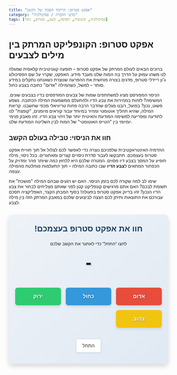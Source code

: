 ```yaml
---
title: "אפקט סטרופ: הריקוד הסבוך של הקשב"
category: "מדעי החברה / פסיכולוגיה"
tags: [פסיכולוגיה, קוגניציה, תפיסה, קשב, סטרופ, ניסוי]
---
```


# אפקט סטרופ: הקונפליקט המרתק בין מילים לצבעים

ברוכים הבאים לעולם המרתק של אפקט סטרופ – תופעה קוגניטיבית קלאסית שמגלה לנו משהו עמוק על הדרך בה המוח שלנו מעבד מידע. האפקט, שקרוי על שם הפסיכולוג ג'ון ריידלי סטרופ, מדגים בצורה מוחשית את ההפרעה שנוצרת כשאנחנו נתקלים במידע סותר – למשל, כשהמילה "אדום" כתובה בצבע כחול.

הניסוי המפורסם מציג למשתתפים שמות של צבעים המודפסים בדיו בצבעים שונים. המשימה? לזהות במהירות את *צבע הדיו* ולהתעלם ממשמעות המילה הכתובה. נשמע פשוט, נכון? בפועל, רובנו מגלים שהדבר הרבה פחות טריוויאלי מכפי שחשבנו. קריאת המילה, שהיא תהליך אוטומטי ומהיר במיוחד עבור קוראים מיומנים, "קופצת" לנו לתודעה ומפריעה למשימה המודעת והאיטית יותר של זיהוי צבע הדיו. זהו מאבק פנימי יומיומי בין "הטייס האוטומטי" של המוח לבין השליטה המודעת שלנו.

## חוו את הניסוי: טבילה בעולם הקשב

ההדמיה האינטראקטיבית שלפניכם נוצרה כדי לאפשר לכם לצלול אל תוך חוויית אפקט סטרופ בעצמכם. תתבקשו לעבור סדרת ניסויים קצרים ומאתגרים. בכל ניסוי, מילה תופיע על המסך בצבע דיו מסוים. המטרה שלכם היא *ללחוץ כמה שיותר מהר ומדויק* על הכפתור המתאים ל**צבע הדיו** שבו כתובה המילה – *תוך התעלמות מוחלטת מהמילה עצמה*.

שימו לב למה שקורה לכם בזמן הניסוי. האם יש רגעים שבהם המילה "מושכת" את תשומת לבכם? האם אתם מרגישים קונפליקט קטן לפני שאתם מצליחים לבחור את צבע הדיו הנכון? זהו בדיוק אפקט סטרופ בפעולה! בסוף המבחן הקצר, האפליקציה תסכם עבורכם את התוצאות ותיתן לכם הצצה לביצועים שלכם במאבק המרתק הזה בין מילה לצבע.

<div id="stroop-app">
  <style>
    /* כללי */
    #stroop-app {
      font-family: 'Arial Hebrew', sans-serif; /* גופן נעים וקריא יותר */
      text-align: center;
      padding: 30px 20px; /* ריווח פנימי גדול יותר */
      border: none; /* מורידים את המסגרת */
      border-radius: 12px; /* פינות מעוגלות יותר */
      max-width: 550px; /* רוחב מקסימלי מעט גדול יותר */
      margin: 30px auto; /* ריווח חיצוני גדול יותר למעלה ולמטה */
      background: linear-gradient(to bottom right, #eef2f7, #e0e9f3); /* רקע עם גרדיאנט עדין */
      box-shadow: 0 8px 16px rgba(0, 0, 0, 0.15); /* צל עמוק יותר */
      direction: rtl; /* ודא כיווניות RTL */
      overflow: hidden; /* הסתרת גלישה אם יש אנימציה */
    }
    #stroop-app h2 {
        margin-top: 0;
        margin-bottom: 25px; /* ריווח אחרי הכותרת */
        color: #1a3b5d; /* צבע כותרת עמוק יותר */
        font-size: 1.8em; /* גודל כותרת גדול יותר */
        font-weight: bold;
    }

    /* מצב המשחק/סטטוס */
    #status {
        margin-bottom: 25px; /* ריווח תחתון */
        font-size: 1.2em; /* גודל טקסט סטטוס גדול יותר */
        min-height: 1.5em; /* גובה מינימלי כדי למנוע קפיצות */
        color: #5a677a; /* צבע טקסט סטטוס רגוע */
        transition: color 0.3s ease; /* מעבר צבע חלק */
    }
     #status.correct {
        color: #28a745; /* ירוק להצלחה */
        font-weight: bold;
    }
    #status.incorrect {
        color: #dc3545; /* אדום לכישלון */
        font-weight: bold;
    }


    /* מילה בתצוגה */
    #stroop-word {
      font-size: 4em; /* גודל גופן גדול ומודגש */
      font-weight: 900; /* עובי גופן מירבי */
      margin-bottom: 30px; /* ריווח תחתון */
      height: 1.8em; /* גובה קבוע למניעת קפיצות */
      display: flex;
      justify-content: center;
      align-items: center;
      min-height: 100px; /* גובה מינימלי גדול יותר */
      transition: color 0.1s ease-out, transform 0.1s ease-out; /* מעבר חלק בצבע וקנה מידה */
      text-shadow: 2px 2px 4px rgba(0,0,0,0.2); /* צל קל למילה */
    }
    /* אנימציה קטנה על המילה בעת הופעה */
    #stroop-word.new-word {
        animation: appearScale 0.3s ease-out;
    }
    @keyframes appearScale {
        0% { transform: scale(0.8); opacity: 0.5; }
        100% { transform: scale(1); opacity: 1; }
    }


    /* כפתורי צבעים */
    #color-buttons {
      display: grid;
      grid-template-columns: repeat(auto-fit, minmax(110px, 1fr)); /* כפתורים גדולים יותר */
      gap: 15px; /* רווח גדול יותר בין כפתורים */
      margin-bottom: 30px; /* ריווח תחתון */
    }
    #color-buttons button {
      padding: 18px 15px; /* ריווח פנימי גדול יותר */
      font-size: 1.2em; /* גודל גופן גדול יותר */
      cursor: pointer;
      border: none;
      border-radius: 8px; /* פינות מעוגלות */
      transition: background-color 0.2s ease, transform 0.1s ease; /* מעבר חלק */
      color: white; /* צבע טקסט לבן */
      font-weight: bold;
      text-shadow: 1px 1px 3px rgba(0,0,0,0.4); /* צל טקסט מודגש יותר */
      box-shadow: 0 4px 8px rgba(0, 0, 0, 0.1); /* צל קטן לכפתור */
    }
    #color-buttons button:hover:not(:disabled) {
        opacity: 0.95; /* שקיפות קלה בריחוף */
        transform: translateY(-2px); /* אפקט קל של הרמה */
        box-shadow: 0 6px 12px rgba(0, 0, 0, 0.2); /* צל גדול יותר בריחוף */
    }
     #color-buttons button:disabled {
        cursor: not-allowed;
        opacity: 0.5; /* שקיפות גבוהה יותר ללא פעיל */
        box-shadow: none;
        transform: none;
    }

    /* צבעי כפתורים ספציפיים */
    #btn-red { background-color: #e74c3c; } /* אדום עז יותר */
    #btn-blue { background-color: #3498db; } /* כחול שמיים */
    #btn-green { background-color: #2ecc71; } /* ירוק עשיר */
    #btn-yellow { background-color: #f1c40f; color: #333; text-shadow: 1px 1px 2px rgba(255,255,255,0.6); } /* צהוב בהיר יותר, טקסט כהה וצל בהיר */

    /* כפתורי שליטה */
    #controls button {
        padding: 12px 20px; /* ריווח פנימי גדול יותר */
        font-size: 1.1em; /* גודל גופן גדול יותר */
        cursor: pointer;
        border: 1px solid #c0d3eb; /* מסגרת עדינה יותר */
        border-radius: 6px; /* פינות מעוגלות */
        background-color: #ffffff; /* רקע לבן */
        margin: 5px;
        transition: background-color 0.2s ease, box-shadow 0.2s ease; /* מעבר חלק */
        box-shadow: 0 2px 4px rgba(0, 0, 0, 0.08); /* צל קטן */
        color: #333; /* צבע טקסט כהה */
    }
    #controls button:hover:not(:disabled) {
        background-color: #eef2f7; /* רקע בהיר יותר בריחוף */
        box-shadow: 0 3px 6px rgba(0, 0, 0, 0.12); /* צל גדול יותר בריחוף */
    }
     #controls button:disabled {
        cursor: not-allowed;
        opacity: 0.6;
        box-shadow: none;
    }

     /* תוצאה סופית */
     #stroop-app.finished #stroop-word {
         font-size: 2em; /* גודל קטן יותר לסיכום */
         font-weight: normal;
         color: #1a3b5d !important; /* צבע אחיד לתוצאה */
         text-shadow: none;
         min-height: 50px;
     }
       #stroop-app.finished #status {
         color: #1a3b5d;
         font-weight: bold;
     }

  </style>

  <h2>חוו את אפקט סטרופ בעצמכם!</h2>
  <div id="status">לחצו "התחל" כדי לאתגר את הקשב שלכם</div>
  <div id="stroop-word">-</div>
  <div id="color-buttons">
    <button id="btn-red" data-color="red">אדום</button>
    <button id="btn-blue" data-color="blue">כחול</button>
    <button id="btn-green" data-color="green">ירוק</button>
    <button id="btn-yellow" data-color="yellow">צהוב</button>
  </div>
  <div id="controls">
    <button id="start-btn">התחל</button>
    <button id="reset-btn" style="display: none;">אפס</button>
  </div>

  <script>
    const words = ['אדום', 'כחול', 'ירוק', 'צהוב'];
    const colors = ['red', 'blue', 'green', 'yellow']; // CSS color names mapped to Hebrew words

    const stroopAppEl = document.getElementById('stroop-app');
    const stroopWordEl = document.getElementById('stroop-word');
    const statusEl = document.getElementById('status');
    const startBtn = document.getElementById('start-btn');
    const resetBtn = document.getElementById('reset-btn');
    const colorButtons = document.querySelectorAll('#color-buttons button');

    let gameActive = false;
    let trialsCompleted = 0;
    let correctAnswers = 0;
    const totalTrials = 15; // מספר הניסויים במבחן
    let currentInkColor = ''; // שומר את שם צבע הדיו הנוכחי ב-CSS
    let trialTimeout = null; // מזהה הטיימאאוט לניסוי הבא
    let buttonPressTimestamp = 0; // זמן לחיצת הכפתור
    let trialStartTime = 0; // זמן תחילת הניסוי
    let reactionTimes = []; // רשימת זמני התגובה

    function getRandomInt(min, max) {
      return Math.floor(Math.random() * (max - min)) + min;
    }

    function displayNewTrial() {
      // הסרת קלאסים של פידבק לפני הניסוי החדש
      statusEl.classList.remove('correct', 'incorrect');
      stroopWordEl.classList.remove('new-word');


      if (trialsCompleted >= totalTrials) {
        endGame();
        return;
      }

      // ודא שכפתורים מופעלים לניסוי החדש
      colorButtons.forEach(button => button.disabled = false);

      const wordIndex = getRandomInt(0, words.length);
      let colorIndex = getRandomInt(0, colors.length);

      // ניתן להוסיף כאן לוגיקה להגדלת סיכוי לאי-התאמה
      // (כרגע אקראי לחלוטין - כולל התאמה)

      const wordText = words[wordIndex];
      currentInkColor = colors[colorIndex]; // צבע הדיו הוא הצבע הנכון ללחוץ עליו

      stroopWordEl.textContent = wordText;
      stroopWordEl.style.color = currentInkColor; // צובע את המילה בצבע הדיו
      stroopWordEl.classList.add('new-word'); // הפעלת אנימציה
      statusEl.textContent = `ניסוי ${trialsCompleted + 1} מתוך ${totalTrials}. מהו צבע הדיו?`;

      trialStartTime = performance.now(); // מתחיל למדוד זמן תגובה לניסוי הנוכחי
    }

    function handleButtonClick(event) {
      if (!gameActive || !trialStartTime) return; // התעלם מלחיצות אם המשחק לא פעיל או הניסוי לא התחיל

      const clickTime = performance.now();
      const reactionTime = clickTime - trialStartTime;
      reactionTimes.push(reactionTime); // שומר את זמן התגובה

      // נטרל כפתורים מיד לאחר בחירה כדי למנוע לחיצות כפולות
      colorButtons.forEach(button => button.disabled = true);
      trialStartTime = 0; // מאפס את זמן תחילת הניסוי עד לניסוי הבא

      const selectedColor = event.target.dataset.color; // קבל את שם צבע ה-CSS מהכפתור

      // הסרת קלאסים קודמים של פידבק
      statusEl.classList.remove('correct', 'incorrect');

      if (selectedColor === currentInkColor) {
        correctAnswers++;
        statusEl.textContent = `נכון! 👍`; // פידבק להצלחה
        statusEl.classList.add('correct');
      } else {
        statusEl.textContent = `טעות. ❌ צבע הדיו היה: ${getColorNameHebrew(currentInkColor)}.`; // פידבק לטעות
        statusEl.classList.add('incorrect');
      }

      trialsCompleted++;
      // הוסף עיכוב קצר לפני הניסוי הבא
      trialTimeout = setTimeout(displayNewTrial, 900); // מעט יותר זמן לפידבק
    }

    function getColorNameHebrew(cssColor) {
        switch(cssColor) {
            case 'red': return 'אדום';
            case 'blue': return 'כחול';
            case 'green': return 'ירוק';
            case 'yellow': return 'צהוב';
            default: return cssColor; // חזרה לברירת מחדל
        }
    }


    function startGame() {
      gameActive = true;
      trialsCompleted = 0;
      correctAnswers = 0;
      reactionTimes = []; // איפוס זמני התגובה
      startBtn.style.display = 'none';
      resetBtn.style.display = 'inline-block';
      stroopWordEl.textContent = '-'; // נקה מילה קודמת
      stroopWordEl.style.color = '#333'; // אפס צבע
      stroopAppEl.classList.remove('finished'); // הסרת קלאס סיום
      displayNewTrial(); // התחל ניסוי ראשון
    }

    function endGame() {
      gameActive = false;
      clearTimeout(trialTimeout); // נקה כל טיימאאוט ממתין
      stroopAppEl.classList.add('finished'); // הוספת קלאס סיום לעיצוב מיוחד
      stroopWordEl.textContent = 'המבחן הסתיים!';
      stroopWordEl.style.color = '#1a3b5d'; // צבע אחיד לטקסט סיום
      stroopWordEl.classList.remove('new-word'); // הסרת אנימציה
      const averageReactionTime = reactionTimes.reduce((sum, rt) => sum + rt, 0) / reactionTimes.length;
      statusEl.textContent = `סיימת ${totalTrials} ניסויים. צדקת ב- ${correctAnswers} מתוך ${totalTrials}. זמן תגובה ממוצע: ${averageReactionTime ? averageReactionTime.toFixed(0) + 'ms' : '--'}.`;
      statusEl.classList.remove('correct', 'incorrect'); // ודא שהסטטוס ללא קלאסים קודמים
      resetBtn.style.display = 'inline-block';
      startBtn.style.display = 'inline-block'; // אפשר להתחיל שוב
      colorButtons.forEach(button => button.disabled = true); // נטרל כפתורים בסיום
    }

    function resetGame() {
        gameActive = false;
        clearTimeout(trialTimeout); // נקה כל טיימאאוט ממתין
        trialsCompleted = 0;
        correctAnswers = 0;
        reactionTimes = [];
        stroopWordEl.textContent = '-';
        stroopWordEl.style.color = '#333';
        statusEl.textContent = 'לחצו "התחל" כדי לאתגר את הקשב שלכם';
        statusEl.classList.remove('correct', 'incorrect'); // ודא שהסטטוס ללא קלאסים קודמים
        resetBtn.style.display = 'none';
        startBtn.style.display = 'inline-block';
        colorButtons.forEach(button => button.disabled = true); // נטרל כפתורים בהתחלה
        stroopAppEl.classList.remove('finished'); // הסרת קלאס סיום
         stroopWordEl.classList.remove('new-word'); // הסרת אנימציה
    }


    // הוספת מאזיני אירועים
    startBtn.addEventListener('click', startGame);
    resetBtn.addEventListener('click', resetGame);
    colorButtons.forEach(button => {
      button.addEventListener('click', handleButtonClick);
      // כפתורים מנוטרלים בהתחלה באמצעות פונקציית resetGame שנקראת למטה
    });

    // הגדרת מצב התחלתי כשהסקריפט נטען
    resetGame();

  </script>
</div>
